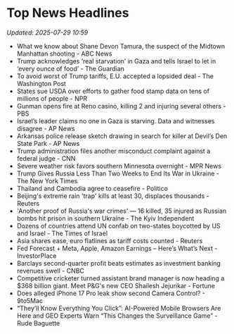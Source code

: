 # Top News Headlines

_Updated: 2025-07-29 10:59_

- What we know about Shane Devon Tamura, the suspect of the Midtown Manhattan shooting - ABC News
- Trump acknowledges ‘real starvation’ in Gaza and tells Israel to let in ‘every ounce of food’ - The Guardian
- To avoid worst of Trump tariffs, E.U. accepted a lopsided deal - The Washington Post
- States sue USDA over efforts to gather food stamp data on tens of millions of people - NPR
- Gunman opens fire at Reno casino, killing 2 and injuring several others - PBS
- Israel’s leader claims no one in Gaza is starving. Data and witnesses disagree - AP News
- Arkansas police release sketch drawing in search for killer at Devil’s Den State Park - AP News
- Trump administration files another misconduct complaint against a federal judge - CNN
- Severe weather risk favors southern Minnesota overnight - MPR News
- Trump Gives Russia Less Than Two Weeks to End Its War in Ukraine - The New York Times
- Thailand and Cambodia agree to ceasefire - Politico
- Beijing's extreme rain 'trap' kills at least 30, displaces thousands - Reuters
- 'Another proof of Russia's war crimes' — 16 killed, 35 injured as Russian bombs hit prison in southern Ukraine - The Kyiv Independent
- Dozens of countries attend UN confab on two-states boycotted by US and Israel - The Times of Israel
- Asia shares ease, euro flatlines as tariff costs counted - Reuters
- Fed Forecast + Meta, Apple, Amazon Earnings – Here’s What’s Next - InvestorPlace
- Barclays second-quarter profit beats estimates as investment banking revenues swell - CNBC
- Competitive cricketer turned assistant brand manager is now heading a $368 billion giant. Meet P&G's new CEO Shailesh Jejurikar - Fortune
- Does alleged iPhone 17 Pro leak show second Camera Control? - 9to5Mac
- “They’ll Know Everything You Click”: AI-Powered Mobile Browsers Are Here and GEO Experts Warn “This Changes the Surveillance Game” - Rude Baguette